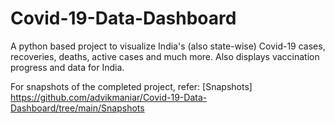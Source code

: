 # Covid-19-Data-Dashboard
A python based project to visualize India's (also state-wise) Covid-19 cases, recoveries, deaths, active cases and much more. Also displays vaccination progress and data for  India.

For snapshots of the completed project, refer: [Snapshots] <https://github.com/advikmaniar/Covid-19-Data-Dashboard/tree/main/Snapshots>
